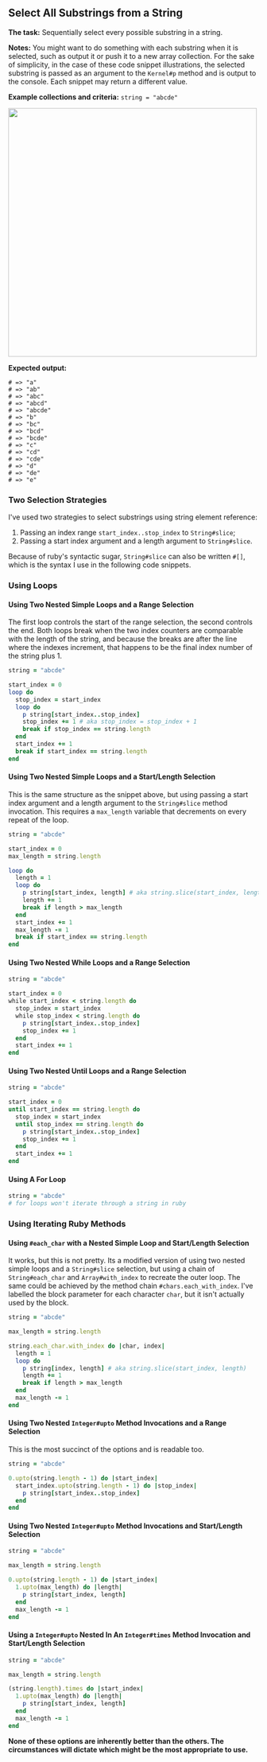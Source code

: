## Select All Substrings from a String

**The task:**  Sequentially select every possible substring in a string.

**Notes:**  You might want to do something with each substring when it is selected, such as output it or push it to a new array collection.  For the sake of simplicity, in the case of these code snippet illustrations, the selected substring is passed as an argument to the `Kernel#p` method and is output to the console.  Each snippet may return a different value.

**Example collections and criteria:** `string = "abcde"`

<img src="https://i.imgur.com/9d3viNn.gif" width="500" />

**Expected output:**
```
# => "a"
# => "ab"
# => "abc"
# => "abcd"
# => "abcde"
# => "b"
# => "bc"
# => "bcd"
# => "bcde"
# => "c"
# => "cd"
# => "cde"
# => "d"
# => "de"
# => "e"
```

### Two Selection Strategies

I've used two strategies to select substrings using string element reference: 
1. Passing an index range `start_index..stop_index` to `String#slice`;
2. Passing a start index argument and a length argument to `String#slice`.

Because of ruby's syntactic sugar, `String#slice` can also be written `#[]`, which is the syntax I use in the following code snippets.

### Using Loops
#### Using Two Nested Simple Loops and a Range Selection

The first loop controls the start of the range selection, the second controls the end.  Both loops break when the two index counters are comparable with the length of the string, and because the breaks are after the line where the indexes increment, that happens to be the final index number of the string plus 1.

```ruby
string = "abcde"

start_index = 0
loop do
  stop_index = start_index
  loop do
    p string[start_index..stop_index]
    stop_index += 1 # aka stop_index = stop_index + 1
    break if stop_index == string.length
  end
  start_index += 1 
  break if start_index == string.length
end
```

#### Using Two Nested Simple Loops and a Start/Length Selection
This is the same structure as the snippet above, but using passing a start index argument and a length argument to the  `String#slice` method invocation.  This requires a `max_length` variable that decrements on every repeat of the loop.

```ruby
string = "abcde"

start_index = 0
max_length = string.length

loop do
  length = 1
  loop do
    p string[start_index, length] # aka string.slice(start_index, length)
    length += 1
    break if length > max_length
  end
  start_index += 1
  max_length -= 1
  break if start_index == string.length
end
```

#### Using Two Nested While Loops and a Range Selection

```ruby
string = "abcde"

start_index = 0
while start_index < string.length do
  stop_index = start_index
  while stop_index < string.length do
    p string[start_index..stop_index]
    stop_index += 1
  end
  start_index += 1   
end
```

#### Using Two Nested Until Loops and a Range Selection

```ruby
string = "abcde"

start_index = 0
until start_index == string.length do
  stop_index = start_index
  until stop_index == string.length do
    p string[start_index..stop_index]
    stop_index += 1
  end
  start_index += 1   
end
```

#### Using A For Loop

```ruby
string = "abcde"
# for loops won't iterate through a string in ruby
```

### Using Iterating Ruby Methods

#### Using `#each_char` with a Nested Simple Loop and Start/Length Selection

It works, but this is not pretty.  Its a modified version of using two nested simple loops and a `String#slice` selection, but using a chain of `String#each_char` and `Array#with_index` to recreate the outer loop.  The same could be achieved by the method chain `#chars.each_with_index`.  I've labelled the block parameter for each character `char`, but it isn't actually used by the block.

```ruby
string = "abcde"

max_length = string.length

string.each_char.with_index do |char, index|
  length = 1
  loop do
    p string[index, length] # aka string.slice(start_index, length)
    length += 1
    break if length > max_length
  end
  max_length -= 1
end
```

#### Using Two Nested `Integer#upto` Method Invocations and a Range Selection

This is the most succinct of the options and is readable too.

```ruby
string = "abcde"

0.upto(string.length - 1) do |start_index|
  start_index.upto(string.length - 1) do |stop_index|
    p string[start_index..stop_index]
  end
end
```

#### Using Two Nested `Integer#upto` Method Invocations and  Start/Length Selection

```ruby
string = "abcde"

max_length = string.length

0.upto(string.length - 1) do |start_index|
  1.upto(max_length) do |length|
    p string[start_index, length]
  end
  max_length -= 1
end
```

#### Using a `Integer#upto` Nested In An `Integer#times` Method Invocation and Start/Length Selection

```ruby
string = "abcde"

max_length = string.length

(string.length).times do |start_index|
  1.upto(max_length) do |length|
    p string[start_index, length]
  end
  max_length -= 1
end
```

**None of these options are inherently better than the others.  The circumstances will dictate which might be the most appropriate to use.**